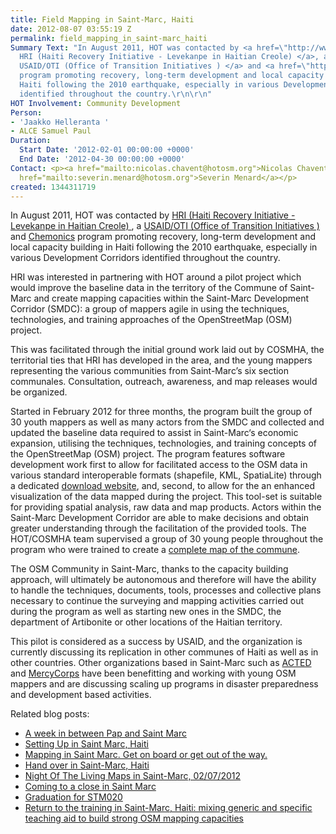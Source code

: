```yaml
---
title: Field Mapping in Saint-Marc, Haiti
date: 2012-08-07 03:55:19 Z
permalink: field_mapping_in_saint-marc_haiti
Summary Text: "In August 2011, HOT was contacted by <a href=\"http://www.chemonics.com/OurWork/OurProjects/Pages/Haiti%20Recovery%20Initiative%20II.aspx\">
  HRI (Haiti Recovery Initiative - Levekanpe in Haitian Creole) </a>, a <a href=\"http://www.globalcorps.com/oti.html\">
  USAID/OTI (Office of Transition Initiatives ) </a> and <a href=\"http://www.chemonics.com/Pages/Home.aspx\">Chemonics</a>
  program promoting recovery, long-term development and local capacity building in
  Haiti following the 2010 earthquake, especially in various Development Corridors
  identified throughout the country.\r\n\r\n"
HOT Involvement: Community Development
Person:
- 'Jaakko Helleranta '
- ALCE Samuel Paul
Duration:
  Start Date: '2012-02-01 00:00:00 +0000'
  End Date: '2012-04-30 00:00:00 +0000'
Contact: <p><a href="mailto:nicolas.chavent@hotosm.org">Nicolas Chavent</a><br><a
  href="mailto:severin.menard@hotosm.org">Severin Menard</a></p>
created: 1344311719
---
```


<p>In August 2011, HOT was contacted by <a href="http://www.chemonics.com/OurWork/OurProjects/Pages/Haiti%20Recovery%20Initiative%20II.aspx"> HRI (Haiti Recovery Initiative - Levekanpe in Haitian Creole) </a>, a <a href="http://www.globalcorps.com/oti.html"> USAID/OTI (Office of Transition Initiatives ) </a> and <a href="http://www.chemonics.com/Pages/Home.aspx">Chemonics</a> program promoting recovery, long-term development and local capacity building in Haiti following the 2010 earthquake, especially in various Development Corridors identified throughout the country.&nbsp; <!--break--></p><p>HRI was interested in partnering with HOT around a pilot project which would improve the baseline data in the territory of the Commune of Saint-Marc and create mapping capacities within the Saint-Marc Development Corridor (SMDC): a group of mappers agile in using the techniques, technologies, and training approaches of the OpenStreetMap (OSM) project.</p><p>This was facilitated through the initial ground work laid out by COSMHA, the territorial ties that HRI has developed in the area, and the young mappers representing the various communities from Saint-Marc’s six section communales. Consultation, outreach, awareness, and map releases would be organized.</p><p>Started in February 2012 for three months, the program built the group of 30 youth mappers as well as many actors from the SMDC and collected and updated the baseline data required to assist in Saint-Marc‘s economic expansion, utilising the techniques, technologies, and training concepts of the OpenStreetMap (OSM) project. The program features software development work first to allow for facilitated access to the OSM data in various standard interoperable formats (shapefile, KML, SpatiaLite) through a dedicated <a href="http://hot-export.geofabrik.de/">download website</a>, and, second, to allow for the an enhanced visualization of the data mapped during the project. This tool-set is suitable for providing spatial analysis, raw data and map products. Actors within the Saint-Marc Development Corridor are able to make decisions and obtain greater understanding through the facilitation of the provided tools. The HOT/COSMHA team supervised a group of 30 young people throughout the program who were trained to create a <a href="http://www.openstreetmap.org/?lat=19.1006&amp;lon=-72.693&amp;zoom=14&amp;layers=M">complete map of the commune</a>.</p><p>The OSM Community in Saint-Marc, thanks to the capacity building approach, will ultimately be autonomous and therefore will have the ability to handle the techniques, documents, tools, processes and collective plans necessary to continue the surveying and mapping activities carried out during the program as well as starting new ones in the SMDC, the department of Artibonite or other locations of the Haitian territory.</p><p>This pilot is considered as a success by USAID, and the organization is currently discussing its replication in other communes of Haiti as well as in other countries. Other organizations based in Saint-Marc such as <a href="http://www.acted.org/&quot;">ACTED</a> and <a href="https://www.mercycorps.org/">MercyCorps</a> have been benefitting and working with young OSM mappers and are discussing scaling up programs in disaster preparedness and development based activities.</p><p>Related blog posts:</p><ul><li><a href="http://hot.openstreetmap.org/updates/2012-01-26_a_week_in_between_pap_and_saint_marc">A week in between Pap and Saint Marc</a></li><li><a href="http://hot.openstreetmap.org/updates/2012-01-29_setting_up_in_saint_marc_haiti">Setting Up in Saint Marc, Haiti</a></li><li><a href="http://hot.openstreetmap.org/updates/2012-02-02_mapping_in_saint_marc_get_on_board_or_get_out_of_the_way">Mapping in Saint Marc. Get on board or get out of the way.</a></li><li><a href="http://hot.openstreetmap.org/updates/2012-02-20_hand_over_in_saint_marc_haiti">Hand over in Saint-Marc, Haiti</a></li><li><a href="http://hot.openstreetmap.org/updates/2012-03-10_night_of_the_living_maps_in_saint_marc_02072012">Night Of The Living Maps in Saint-Marc, 02/07/2012</a></li><li><a href="http://hot.openstreetmap.org/updates/2012-04-24_coming_to_a_close_in_saint_marc">Coming to a close in Saint Marc</a></li><li><a href="http://hot.openstreetmap.org/updates/2012-04-30_graduation_for_stm020">Graduation for STM020</a></li><li><a href="http://hot.openstreetmap.org/updates/2012-06-24_return_to_the_training_in_saint_marc_haiti_mixing_generic_and_specific_teaching_a">Return to the training in Saint-Marc, Haiti: mixing generic and specific teaching aid to build strong OSM mapping capacities</a></li></ul>
